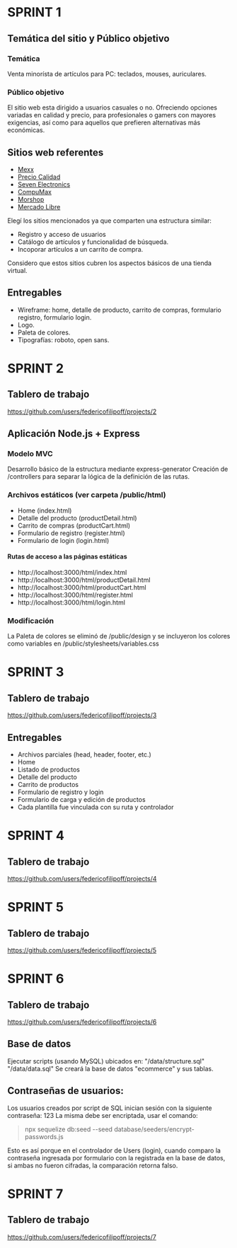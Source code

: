# SPRINT 1

## Temática del sitio y Público objetivo
### __Temática__
Venta minorísta de artículos para PC: teclados, mouses, auriculares.

### __Público objetivo__
El sitio web esta dirigido a usuarios casuales o no.
Ofreciendo opciones variadas en calidad y precio, para profesionales o gamers
con mayores exigencias, así como para aquellos que prefieren alternativas más económicas.

## Sitios web referentes
- [Mexx](https://www.mexx.com.ar/)
- [Precio Calidad](https://www.precio-calidad.com.ar/)
- [Seven Electronics](https://www.sevenelectronics.com.ar/)
- [CompuMax](https://compumax.com.ar/)
- [Morshop](https://www.morshop.com.ar/)
- [Mercado Libre](https://www.mercadolibre.com.ar/)

Elegí los sitios mencionados ya que comparten una estructura similar:
- Registro y acceso de usuarios
- Catálogo de artículos y funcionalidad de búsqueda.
- Incoporar artículos a un carrito de compra.

Considero que estos sitios cubren los aspectos básicos de una tienda virtual.

## Entregables
- Wireframe: home, detalle de producto, carrito de compras, formulario registro, formulario login.
- Logo.
- Paleta de colores.
- Tipografías: roboto, open sans.

# SPRINT 2

## Tablero de trabajo
https://github.com/users/federicofilipoff/projects/2

## Aplicación Node.js + Express
### Modelo MVC
Desarrollo básico de la estructura mediante express-generator
Creación de /controllers para separar la lógica de la definición de las rutas.

### Archivos estáticos (ver carpeta /public/html)
- Home (index.html)
- Detalle del producto (productDetail.html)
- Carrito de compras (productCart.html)
- Formulario de registro (register.html)
- Formulario de login (login.html)

#### Rutas de acceso a las páginas estáticas
- http://localhost:3000/html/index.html
- http://localhost:3000/html/productDetail.html
- http://localhost:3000/html/productCart.html
- http://localhost:3000/html/register.html
- http://localhost:3000/html/login.html

### Modificación
La Paleta de colores se eliminó de /public/design y se incluyeron
los colores como variables en /public/stylesheets/variables.css


# SPRINT 3

## Tablero de trabajo
https://github.com/users/federicofilipoff/projects/3

## Entregables
- Archivos parciales (head, header, footer, etc.)
- Home
- Listado de productos
- Detalle del producto
- Carrito de productos
- Formulario de registro y login
- Formulario de carga y edición de productos
- Cada plantilla fue vinculada con su ruta y controlador

# SPRINT 4

## Tablero de trabajo
https://github.com/users/federicofilipoff/projects/4

# SPRINT 5

## Tablero de trabajo
https://github.com/users/federicofilipoff/projects/5

# SPRINT 6

## Tablero de trabajo
https://github.com/users/federicofilipoff/projects/6

## Base de datos
Ejecutar scripts (usando MySQL) ubicados en:
"/data/structure.sql"
"/data/data.sql"
Se creará la base de datos "ecommerce" y sus tablas.

## Contraseñas de usuarios:
Los usuarios creados por script de SQL inician sesión con la siguiente contraseña: 123
La misma debe ser encriptada, usar el comando:
> npx sequelize db:seed --seed database/seeders/encrypt-passwords.js

Esto es así porque en el controlador de Users (login),
cuando comparo la contraseña ingresada por formulario con la registrada
en la base de datos, si ambas no fueron cifradas, la comparación retorna falso.

# SPRINT 7

## Tablero de trabajo
https://github.com/users/federicofilipoff/projects/7
